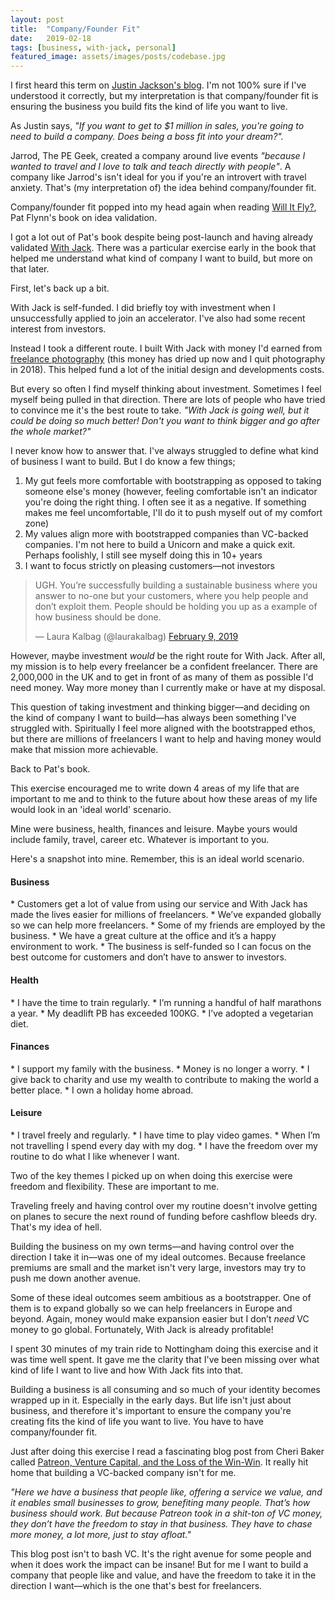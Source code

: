```yaml
---
layout: post
title:  "Company/Founder Fit"
date:   2019-02-18
tags: [business, with-jack, personal]
featured_image: assets/images/posts/codebase.jpg
---
```


I first heard this term on <a href="https://justinjackson.ca/want">Justin Jackson's blog</a>. I'm not 100% sure if I've understood it correctly, but my interpretation is that company/founder fit is ensuring the business you build fits the kind of life you want to live.

As Justin says, _"If you want to get to $1 million in sales, you're going to need to build a company. Does being a boss fit into your dream?"._

Jarrod, The PE Geek, created a company around live events _"because I wanted to travel and I love to talk and teach directly with people"_. A company like Jarrod's isn't ideal for you if you're an introvert with travel anxiety. That's (my interpretation of) the idea behind company/founder fit.

Company/founder fit popped into my head again when reading <a href="https://www.amazon.co.uk/Will-Fly-Business-Waste-Money/dp/0997082305">Will It Fly?</a>, Pat Flynn's book on idea validation.

I got a lot out of Pat's book despite being post-launch and having already validated <a href="https://withjack.co.uk">With Jack</a>. There was a particular exercise early in the book that helped me understand what kind of company I want to build, but more on that later.

First, let's back up a bit.

With Jack is self-funded. I did briefly toy with investment when I unsuccessfully applied to join an accelerator. I've also had some recent interest from investors.

Instead I took a different route. I built With Jack with money I'd earned from <a href="https://girlwithacamera.co.uk/">freelance photography</a> (this money has dried up now and I quit photography in 2018). This helped fund a lot of the initial design and developments costs.

But every so often I find myself thinking about investment. Sometimes I feel myself being pulled in that direction. There are lots of people who have tried to convince me it's the best route to take. _"With Jack is going well, but it could be doing so much better! Don't you want to think bigger and go after the whole market?"_

I never know how to answer that. I've always struggled to define what kind of business I want to build. But I do know a few things;

1. My gut feels more comfortable with bootstrapping as opposed to taking someone else's money (however, feeling comfortable isn't an indicator you're doing the right thing. I often see it as a negative. If something makes me feel uncomfortable, I'll do it to push myself out of my comfort zone)
2. My values align more with bootstrapped companies than VC-backed companies. I'm not here to build a Unicorn and make a quick exit. Perhaps foolishly, I still see myself doing this in 10+ years
3. I want to focus strictly on pleasing customers—not investors

<blockquote class="twitter-tweet" data-lang="en"><p lang="en" dir="ltr">UGH. You’re successfully building a sustainable business where you answer to no-one but your customers, where you help people and don’t exploit them. People should be holding you up as a example of how business should be done.</p>&mdash; Laura Kalbag (@laurakalbag) <a href="https://twitter.com/laurakalbag/status/1094326254063489025?ref_src=twsrc%5Etfw">February 9, 2019</a></blockquote>
<script async src="https://platform.twitter.com/widgets.js" charset="utf-8"></script>

However, maybe investment _would_ be the right route for With Jack. After all, my mission is to help every freelancer be a confident freelancer. There are 2,000,000 in the UK and to get in front of as many of them as possible I'd need money. Way more money than I currently make or have at my disposal.

This question of taking investment and thinking bigger—and deciding on the kind of company I want to build—has always been something I've struggled with. Spiritually I feel more aligned with the bootstrapped ethos, but there are millions of freelancers I want to help and having money would make that mission more achievable.

Back to Pat's book.

This exercise encouraged me to write down 4 areas of my life that are important to me and to think to the future about how these areas of my life would look in an 'ideal world' scenario.

Mine were business, health, finances and leisure. Maybe yours would include family, travel, career etc. Whatever is important to you.

Here's a snapshot into mine. Remember, this is an ideal world scenario.

<h4>Business</h4>
* Customers get a lot of value from using our service and With Jack has made the lives easier for millions of freelancers.
* We’ve expanded globally so we can help more freelancers.
* Some of my friends are employed by the business.
* We have a great culture at the office and it’s a happy environment to work.
* The business is self-funded so I can focus on the best outcome for customers and don’t have to answer to investors.

<h4>Health</h4>
* I have the time to train regularly.
* I’m running a handful of half marathons a year.
* My deadlift PB has exceeded 100KG.
* I’ve adopted a vegetarian diet.

<h4>Finances</h4>
* I support my family with the business.
* Money is no longer a worry.
* I give back to charity and use my wealth to contribute to making the world a better place.
* I own a holiday home abroad.

<h4>Leisure</h4>
* I travel freely and regularly.
* I have time to play video games.
* When I’m not travelling I spend every day with my dog.
* I have the freedom over my routine to do what I like whenever I want.

Two of the key themes I picked up on when doing this exercise were freedom and flexibility. These are important to me.

Traveling freely and having control over my routine doesn't involve getting on planes to secure the next round of funding before cashflow bleeds dry. That's my idea of hell.

Building the business on my own terms—and having control over the direction I take it in—was one of my ideal outcomes. Because freelance premiums are small and the market isn't very large, investors may try to push me down another avenue.

Some of these ideal outcomes seem ambitious as a bootstrapper. One of them is to expand globally so we can help freelancers in Europe and beyond. Again, money would make expansion easier but I don’t _need_ VC money to go global. Fortunately, With Jack is already profitable!

I spent 30 minutes of my train ride to Nottingham doing this exercise and it was time well spent. It gave me the clarity that I've been missing over what kind of life I want to live and how With Jack fits into that.

Building a business is all consuming and so much of your identity becomes wrapped up in it. Especially in the early days. But life isn't just about business, and therefore it's important to ensure the company you're creating fits the kind of life you want to live. You have to have company/founder fit.

Just after doing this exercise I read a fascinating blog post from Cheri Baker called <a href="https://social.cheribaker.com/2019/02/07/134428.html">Patreon, Venture Capital, and the Loss of the Win-Win</a>. It really hit home that building a VC-backed company isn't for me.

_"Here we have a business that people like, offering a service we value, and it enables small businesses to grow, benefiting many people. That’s how business should work. But because Patreon took in a shit-ton of VC money, they don’t have the freedom to stay in that business. They have to chase more money, a lot more, just to stay afloat."_

This blog post isn't to bash VC. It's the right avenue for some people and when it does work the impact can be insane! But for me I want to build a company that people like and value, and have the freedom to take it in the direction I want—which is the one that's best for freelancers. 